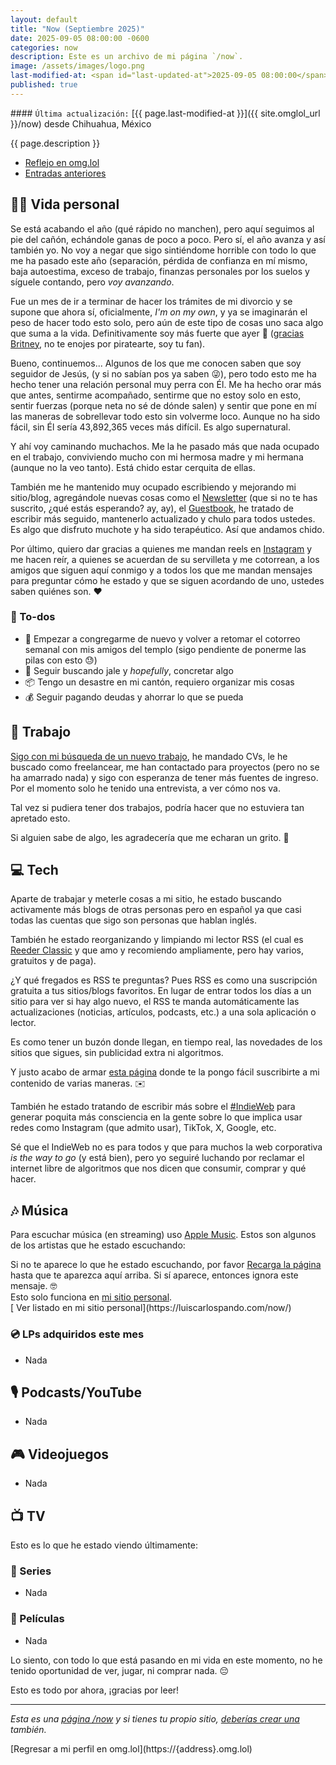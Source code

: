 ```yaml
---
layout: default
title: "Now (Septiembre 2025)"
date: 2025-09-05 08:00:00 -0600
categories: now
description: Este es un archivo de mi página `/now`.
image: /assets/images/logo.png
last-modified-at: <span id="last-updated-at">2025-09-05 08:00:00</span>
published: true
---
```


<div class="card last-updated my-3 text-center">
<div class="card-body rounded">
#### <code>Última actualización:</code> [{{ page.last-modified-at }}]({{ site.omglol_url }}/now) desde Chihuahua, México
</div>
</div>

<p class="text-center">{{ page.description }}</p>

<div class="text-center">
<ul class="list-inline">
<li class="list-inline-item">
<a class="btn btn-primary btn-sm" href="{{ site.omglol_url }}/now" rel="alternate">
<i class="fa-solid fa-heart"></i> Reflejo en omg.lol
</a>
</li>
<li class="list-inline-item">
<a class="btn btn-primary btn-sm" href="{{ site.url }}/category/now/">
<i class="fa-solid fa-list-ul"></i> Entradas anteriores
</a>
</li>
</ul>
</div>

## 👦🏻 Vida personal
Se está acabando el año (qué rápido no manchen), pero aquí seguimos al pie del cañón, echándole ganas de poco a poco. Pero sí, el año avanza y así también yo. No voy a negar que sigo sintiéndome horrible con todo lo que me ha pasado este año (separación, pérdida de confianza en mí mismo, baja autoestima, exceso de trabajo, finanzas personales por los suelos y síguele contando, pero *voy avanzando*.

Fue un mes de ir a terminar de hacer los trámites de mi divorcio y se supone que ahora sí, oficialmente, *I'm on my own*, y ya se imaginarán el peso de hacer todo esto solo, pero aún de este tipo de cosas uno saca algo que suma a la vida. Definitivamente soy más fuerte que ayer 💪 ([gracias Britney](https://www.youtube.com/watch?v=AJWtLf4-WWs), no te enojes por piratearte, soy tu fan).

Bueno, continuemos... Algunos de los que me conocen saben que soy seguidor de Jesús, (y si no sabían pos ya saben 😜), pero todo esto me ha hecho tener una relación personal muy perra con Él. Me ha hecho orar más que antes, sentirme acompañado, sentirme que no estoy solo en esto, sentir fuerzas (porque neta no sé de dónde salen) y sentir que pone en mí las maneras de sobrellevar todo esto sin volverme loco. Aunque no ha sido fácil, sin Él sería 43,892,365 veces más difícil. Es algo supernatural.

Y ahí voy caminando muchachos. Me la he pasado más que nada ocupado en el trabajo, conviviendo mucho con mi hermosa madre y mi hermana (aunque no la veo tanto). Está chido estar cerquita de ellas.

También me he mantenido muy ocupado escribiendo y mejorando mi sitio/blog, agregándole nuevas cosas como el [Newsletter](https://buttondown.com/luiscarlospando/) (que si no te has suscrito, ¿qué estás esperando? ay, ay), el [Guestbook](https://luiscarlospando.com/noguestbookw/), he tratado de escribir más seguido, mantenerlo actualizado y chulo para todos ustedes. Es algo que disfruto muchote y ha sido terapéutico. Así que andamos chido.

Por último, quiero dar gracias a quienes me mandan reels en [Instagram](https://www.instagram.com/luiscarlospando) y me hacen reír, a quienes se acuerdan de su servilleta y me cotorrean, a los amigos que siguen aquí conmigo y a todos los que me mandan mensajes para preguntar cómo he estado y que se siguen acordando de uno, ustedes saben quiénes son. ❤️

### 📝 To-dos
- 🙏 Empezar a congregarme de nuevo y volver a retomar el cotorreo semanal con mis amigos del templo (sigo pendiente de ponerme las pilas con esto 😓)
- 💼 Seguir buscando jale y *hopefully*, concretar algo
- 📦 Tengo un desastre en mi cantón, requiero organizar mis cosas
- 💰 Seguir pagando deudas y ahorrar lo que se pueda

## 💼 Trabajo
[Sigo con mi búsqueda de un nuevo trabajo](https://luiscarlospando.com/cv), he mandado CVs, le he buscado como freelancear, me han contactado para proyectos (pero no se ha amarrado nada) y sigo con esperanza de tener más fuentes de ingreso. Por el momento solo he tenido una entrevista, a ver cómo nos va.

Tal vez si pudiera tener dos trabajos, podría hacer que no estuviera tan apretado esto.

Si alguien sabe de algo, les agradecería que me echaran un grito. 🙏

## 💻 Tech
Aparte de trabajar y meterle cosas a mi sitio, he estado buscando activamente más blogs de otras personas pero en español ya que casi todas las cuentas que sigo son personas que hablan inglés.

También he estado reorganizando y limpiando mi lector RSS (el cual es [Reeder Classic](https://reederapp.com/classic/) y que amo y recomiendo ampliamente, pero hay varios, gratuitos y de paga).

¿Y qué fregados es RSS te preguntas? Pues RSS es como una suscripción gratuita a tus sitios/blogs favoritos.
En lugar de entrar todos los días a un sitio para ver si hay algo nuevo, el RSS te manda automáticamente las actualizaciones (noticias, artículos, podcasts, etc.) a una sola aplicación o lector.

Es como tener un buzón donde llegan, en tiempo real, las novedades de los sitios que sigues, sin publicidad extra ni algoritmos.

Y justo acabo de armar [esta página](https://luiscarlospando.com/suscribete/) donde te la pongo fácil suscribirte a mi contenido de varias maneras. ✉️

También he estado tratando de escribir más sobre el [#IndieWeb](https://indieweb.org/Main_Page-es) para generar poquita más consciencia en la gente sobre lo que implica usar redes como Instagram (que admito usar), TikTok, X, Google, etc.

Sé que el IndieWeb no es para todos y que para muchos la web corporativa *is the way to go* (y está bien), pero yo seguiré luchando por reclamar el internet libre de algoritmos que nos dicen que consumir, comprar y qué hacer.

<span id="musica"></span>
## 🎶 Música
Para escuchar música (en streaming) uso [Apple Music](https://music.apple.com/profile/luiscarlospando). Estos son algunos de los artistas que he estado escuchando:

<ul id="lastfm-top-artists"></ul>

<div class="card">
<div class="card-body rounded text-center">
Si no te aparece lo que he estado escuchando, por favor <a class="btn btn-primary btn-sm" href="javascript:void(0)" onclick="window.location.hash = 'musica'; location.reload(); return false;"><i class="fa-solid fa-rotate-right"></i> Recarga la página</a> hasta que te aparezca aquí arriba. Si sí aparece, entonces ignora este mensaje. 🤓
<br>
<span class="d-none">Esto solo funciona en <a href="https://luiscarlospando.com/now/">mi sitio personal</a>.</span>
</div>
</div>

<span class="omg-lol-now-page-element">
[<i class="fa-solid fa-up-right-from-square"></i> Ver listado en mi sitio personal](https://luiscarlospando.com/now/)
</span>

### 💿 LPs adquiridos este mes
- Nada

## 🎙 Podcasts/YouTube
- Nada

## 🎮 Videojuegos
- Nada

## 📺 TV
Esto es lo que he estado viendo últimamente:

### 🎥 Series
- Nada

### 🍿 Películas
- Nada

Lo siento, con todo lo que está pasando en mi vida en este momento, no he tenido oportunidad de ver, jugar, ni comprar nada. 😔

Esto es todo por ahora, ¡gracias por leer!

---

*Esta es una [página /now](https://nownownow.com/about) y si tienes tu propio sitio, [deberías crear una](https://nownownow.com/about) también.*

<span class="omg-lol-now-page-element">
[Regresar a mi perfil en omg.lol](https://{address}.omg.lol)
</span>

